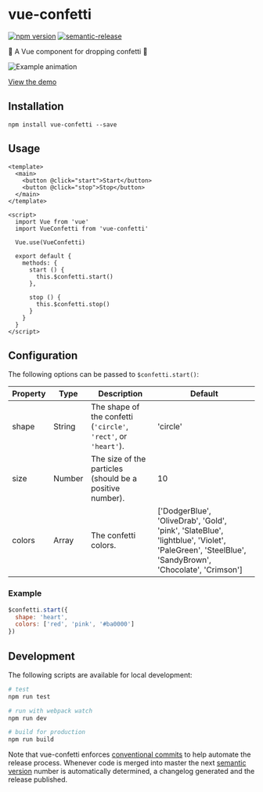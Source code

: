 # vue-confetti

[![npm version](https://badge.fury.io/js/vue-confetti.svg)](https://badge.fury.io/js/vue-confetti)
[![semantic-release](https://img.shields.io/badge/%20%20%F0%9F%93%A6%F0%9F%9A%80-semantic--release-e10079.svg)](https://github.com/semantic-release/semantic-release)

:tada: A Vue component for dropping confetti :tada:

![Example animation](example.gif)

[View the demo](https://alexandermendes.github.io/vue-confetti/)

## Installation

```
npm install vue-confetti --save
```

## Usage

``` vue
<template>
  <main>
    <button @click="start">Start</button>
    <button @click="stop">Stop</button>
  </main>
</template>

<script>
  import Vue from 'vue'
  import VueConfetti from 'vue-confetti'

  Vue.use(VueConfetti)

  export default {
    methods: {
      start () {
        this.$confetti.start()
      },

      stop () {
        this.$confetti.stop()
      }
    }
  }
</script>
```

## Configuration

The following options can be passed to `$confetti.start()`:

| Property | Type              | Description                                                     | Default   |
|----------|-------------------|-----------------------------------------------------------------|-----------|
| shape    | String            | The shape of the confetti (`'circle'`, `'rect'`, or `'heart'`). | 'circle'  |
| size     | Number            | The size of the particles (should be a positive number).        | 10        |
| colors   | Array             | The confetti colors.                                            | ['DodgerBlue', 'OliveDrab', 'Gold', 'pink', 'SlateBlue', 'lightblue', 'Violet', 'PaleGreen', 'SteelBlue', 'SandyBrown', 'Chocolate', 'Crimson'] |

### Example

``` js
$confetti.start({
  shape: 'heart',
  colors: ['red', 'pink', '#ba0000']
})
```

## Development

The following scripts are available for local development:

```bash
# test
npm run test

# run with webpack watch
npm run dev

# build for production
npm run build
```

Note that vue-confetti enforces
[conventional commits](https://www.conventionalcommits.org/en/v1.0.0-beta.3/)
to help automate the release process. Whenever code is merged into master the next
[semantic version](https://semver.org/) number is automatically determined, a
changelog generated and the release published.
